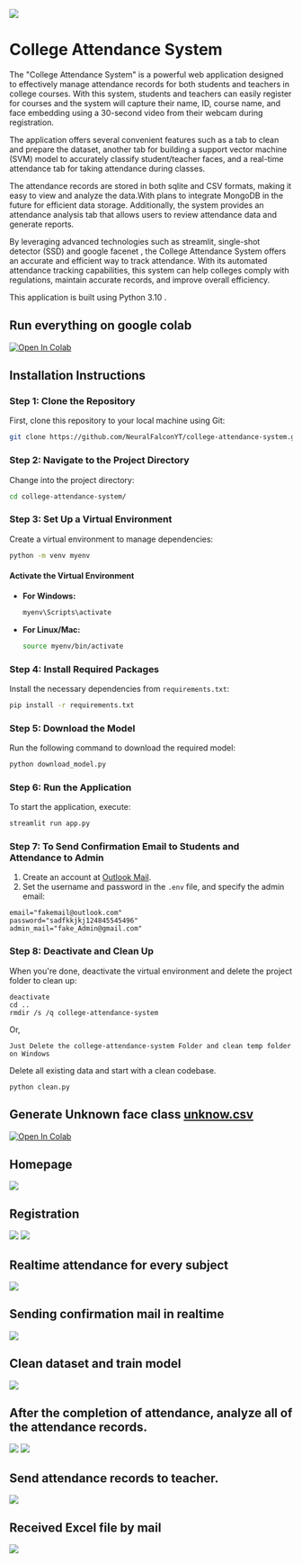 

![](https://github.com/NeuralFalconYT/college-attendance-system/blob/main/banner.png)

# College Attendance System
The "College Attendance System" is a powerful web application designed to effectively manage attendance records for both students and teachers in college courses. With this system, students and teachers can easily register for courses and the system will capture their name, ID, course name, and face embedding using a 30-second video from their webcam during registration.

The application offers several convenient features such as a tab to clean and prepare the dataset, another tab for building a support vector machine (SVM) model to accurately classify student/teacher faces, and a real-time attendance tab for taking attendance during classes.

The attendance records are stored in both sqlite and CSV formats, making it easy to view and analyze the data.With plans to integrate MongoDB in the future for efficient data storage. Additionally, the system provides an attendance analysis tab that allows users to review attendance data and generate reports.

By leveraging advanced technologies such as streamlit, single-shot detector (SSD)  and google facenet , the College Attendance System offers an accurate and efficient way to track attendance. With its automated attendance tracking capabilities, this system can help colleges comply with regulations, maintain accurate records, and improve overall efficiency.


This application is built using Python 3.10 .

## Run everything on google colab
[![Open In Colab](https://colab.research.google.com/assets/colab-badge.svg)](https://colab.research.google.com/github/NeuralFalconYT/college-attendance-system/blob/main/college_attendance_system.ipynb)


## Installation Instructions

### Step 1: Clone the Repository
First, clone this repository to your local machine using Git:
```bash
git clone https://github.com/NeuralFalconYT/college-attendance-system.git
```

### Step 2: Navigate to the Project Directory
Change into the project directory:
```bash
cd college-attendance-system/
```

### Step 3: Set Up a Virtual Environment
Create a virtual environment to manage dependencies:
```bash
python -m venv myenv
```

#### Activate the Virtual Environment
- **For Windows:**
  ```bash
  myenv\Scripts\activate
  ```
- **For Linux/Mac:**
  ```bash
  source myenv/bin/activate
  ```

### Step 4: Install Required Packages
Install the necessary dependencies from `requirements.txt`:
```bash
pip install -r requirements.txt
```

### Step 5: Download the Model
Run the following command to download the required model:
```bash
python download_model.py
```

### Step 6: Run the Application
To start the application, execute:
```bash
streamlit run app.py
```


### Step 7: To Send Confirmation Email to Students and Attendance to Admin

1. Create an account at [Outlook Mail](https://www.microsoft.com/en-in/microsoft-365/outlook/email-and-calendar-software-microsoft-outlook).
2. Set the username and password in the `.env` file, and specify the admin email:

```plaintext
email="fakemail@outlook.com"
password="sadfkkjkj124845545496"
admin_mail="fake_Admin@gmail.com"
```

### Step 8: Deactivate and Clean Up
When you're done, deactivate the virtual environment and delete the project folder to clean up:
```
deactivate
cd ..
rmdir /s /q college-attendance-system
```
Or,
```
Just Delete the college-attendance-system Folder and clean temp folder on Windows
```

Delete all existing data and start with a clean codebase.
```
python clean.py
```
## Generate Unknown face class [unknow.csv](https://raw.githubusercontent.com/NeuralFalconYT/college-attendance-system/refs/heads/main/unknown.csv)
[![Open In Colab](https://colab.research.google.com/assets/colab-badge.svg)](https://colab.research.google.com/github/NeuralFalconYT/college-attendance-system/blob/main/unknown_face.ipynb)




## Homepage
![](https://github.com/NeuralFalconYT/college-attendance-system/blob/main/images/homepage.png)
## Registration
![](https://github.com/NeuralFalconYT/college--attendance-system/blob/main/images/clip.gif)
![](https://github.com/NeuralFalconYT/college-attendance-system/blob/main/images/registration.png)
## Realtime attendance for every subject
![](https://github.com/NeuralFalconYT/college-attendance-system/blob/main/images/real.png)
## Sending confirmation mail in realtime
![](https://github.com/NeuralFalconYT/college-attendance-system/blob/main/images/confirmation.jpg)
## Clean dataset and train model
![](https://github.com/NeuralFalconYT/college--attendance-system/blob/main/images/4.png)

## After the completion of attendance, analyze all of the attendance records.
![](https://github.com/NeuralFalconYT/college--attendance-system/blob/main/images/5.png)
![](https://github.com/NeuralFalconYT/college-attendance-system/blob/main/images/ana.png)

## Send attendance records to teacher.
![](https://github.com/NeuralFalconYT/college-attendance-system/blob/main/images/send.png)
## Received Excel file by mail
![](https://github.com/NeuralFalconYT/college-attendance-system/blob/main/images/attend.jpg)
